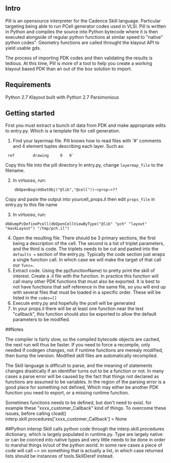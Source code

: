## Intro

   Pill is an opensource interpreter for the Cadence Skill language. Particular targeting being able to run PCell generator codes used in VLSI. Pill is written in Python and compiles the source into Python bytecode where it is then executed alongside of regular python functions at similar speed to "native" python codes". Geometry functions are called throught the klayout API to yield usable gds. 
  
  The process of importing PDK codes and then validating the results is tedious. At this time, Pill is more of a tool to help you create a working klayout based PDK than an out of the box solution to import. 
  
  ## Requirements
  Python 2.7
  Klayout built with Python 2.7 
  Parsimonious
   
   ## Getting started
   First you must extract a bunch of data from PDK and make appropriate edits to entry.py. Which is a template file for cell generation. 
   1.  Find your layermap file. Pill knows how to read files with '#' comments and 4 element tuples describing each layer. Such as:
```
 ref		drawing		0	0`
```
   Copy this file into the pill directory
   In entry.py, change `layermap_file` to the filename.
   
   2.  In virtuoso, run:

```
    dbOpenBag(ddGetObj("@lib","@cell"))~>prop~>??
```

Copy and paste the output into yourcell_props.il then edit `props_file` in entry.py to this file name

   3. In virtuoso, run: 
   ```
dbDumpPcDefinePcell(dbOpenCellViewByType("@lib" "pch" "layout" "maskLayout") "/tmp/pch.il")
```
4. Open the resulting file. There should be 3 primary sections, the first being a description of the cell. The second is a list of triplet parameters, and the third is code. The triplets needs to be cut and pasted into the `defaults =` section of the entry.py. Typically the code section just wraps a single function call. In which case we will make the target of that call our `func=`. 
5. Extract code. Using the pp(functionName) to pretty print the skill of interest. Create a .il file with the function. In practice this function will call many other PDK functions that must also be exported. It is best to not have functions that self reference in the same file, so you will end up with several files that must be loaded in a specific order. These will be listed in the `codes=[]`
6. Execute entry.py and hopefully the pcell will be generated
7. In your props.il there will be at least one function near the text "callback", this function should also be exported to allow the default parameters to be modified. 

##Notes

The compiler is fairly slow, so the compiled bytecode objects are cached, the next run will thus be faster. If you need to force a recompile, only needed if codegen changes, not if runtime functions are merealy modified, then bump the iversion. Modified skill files are automatically recompiled. 

The Skill language is difficult to parse, and the meaning of statements changes drastically if an identifier turns out to be a function or not. In many cases a parse error will be caused by the fact that things not declared as functions are assumed to be variables. In the region of the parsing error is a good place for something not defined, Which may either be another PDK function you need to export, or a missing runtime function. 

Sometimes functions needs to be defined, but don't need to exist.  for example these "xxxx_customer_Callback" kind of things. To overcome these issues, before calling cload() interp.skill.procedures['xxxx_customer_Callback'] = None

##Python interop
Skill calls python code through the interp.skill.procedures dictionary, which is largely populated in runtime.py. Type are largely native or can be coorced into native types and very little needs to be done in order to marshal things in/out of the python world. In some rare cases a piece of code will call ~> on something that is actually a list, in which case returned lists should be instances of tools.SkillDeref instead. 
